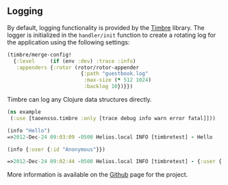 ## Logging

By default, logging functionality is provided by the [Timbre](https://github.com/ptaoussanis/timbre) library.
The logger is initialized in the `handler/init` function to create a rotating log for the application using the following settings:

```clojure
(timbre/merge-config!
  {:level     (if (env :dev) :trace :info)
   :appenders {:rotor (rotor/rotor-appender
                        {:path "guestbook.log"
                         :max-size (* 512 1024)
                         :backlog 10})}})
```

Timbre can log any Clojure data structures directly.

```clojure
(ns example
 (:use [taoensso.timbre :only [trace debug info warn error fatal]]))

(info "Hello")
=>2012-Dec-24 09:03:09 -0500 Helios.local INFO [timbretest] - Hello

(info {:user {:id "Anonymous"}})

=>2012-Dec-24 09:02:44 -0500 Helios.local INFO [timbretest] - {:user {:id "Anonymous"}}
```

More information is available on the [Github](https://github.com/ptaoussanis/timbre) page for the project.
